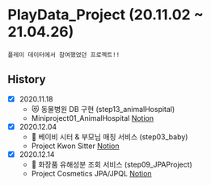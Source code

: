 # PlayData_Project (20.11.02 ~ 21.04.26)

    플레이 데이터에서 참여했었던 프로젝트!!


## History

- [x] 2020.11.18
    - &#128571; 동물병원 DB 구현 (step13_animalHospital)
    - Miniproject01_AnimalHospital  [Notion](https://www.notion.so/75c5281df7dc44da971cb17eab5d9dcf)
- [x] 2020.12.04
    - &#127868; 베이비 시터 & 부모님 매칭 서비스 (step03_baby)
    - Project Kwon Sitter  [Notion]()   
- [x] 2020.12.14
    - &#128132; 화장품 유해성분 조회 서비스 (step09_JPAProject)
    - Project Cosmetics JPA/JPQL  [Notion](https://www.notion.so/Project-Kwon-Sitter-f9fe5f9fc7c34f82b42e4b048f02b644)